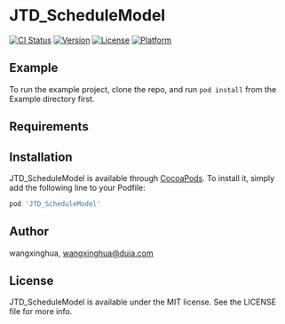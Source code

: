# JTD_ScheduleModel

[![CI Status](https://img.shields.io/travis/wangxinghua/JTD_ScheduleModel.svg?style=flat)](https://travis-ci.org/wangxinghua/JTD_ScheduleModel)
[![Version](https://img.shields.io/cocoapods/v/JTD_ScheduleModel.svg?style=flat)](https://cocoapods.org/pods/JTD_ScheduleModel)
[![License](https://img.shields.io/cocoapods/l/JTD_ScheduleModel.svg?style=flat)](https://cocoapods.org/pods/JTD_ScheduleModel)
[![Platform](https://img.shields.io/cocoapods/p/JTD_ScheduleModel.svg?style=flat)](https://cocoapods.org/pods/JTD_ScheduleModel)

## Example

To run the example project, clone the repo, and run `pod install` from the Example directory first.

## Requirements

## Installation

JTD_ScheduleModel is available through [CocoaPods](https://cocoapods.org). To install
it, simply add the following line to your Podfile:

```ruby
pod 'JTD_ScheduleModel'
```

## Author

wangxinghua, wangxinghua@duia.com

## License

JTD_ScheduleModel is available under the MIT license. See the LICENSE file for more info.
